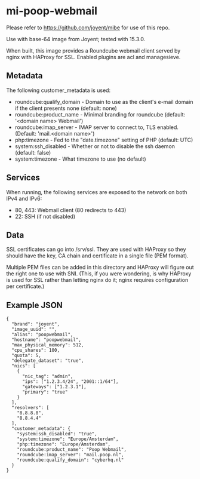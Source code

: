 mi-poop-webmail
===============

Please refer to https://github.com/joyent/mibe for use of this repo.

Use with base-64 image from Joyent; tested with 15.3.0.

When built, this image provides a Roundcube webmail client served by nginx with HAProxy for SSL. Enabled plugins are acl and managesieve.

Metadata
---------
The following customer_metadata is used:

* roundcube:qualify_domain - Domain to use as the client's e-mail domain if the client presents none (default: none)
* roundcube:product_name - Minimal branding for roundcube (default: '&lt;domain name&gt; Webmail')
* roundcube:imap_server - IMAP server to connect to, TLS enabled. (Default: 'mail.&lt;domain name&gt;')
* php:timezone - Fed to the "date.timezone" setting of PHP (default: UTC)
* system:ssh_disabled - Whether or not to disable the ssh daemon (default: false)
* system:timezone - What timezone to use (no default)

Services
--------
When running, the following services are exposed to the network on both IPv4 and IPv6:

* 80, 443: Webmail client (80 redirects to 443)
* 22: SSH (if not disabled)


Data
----
SSL certificates can go into /srv/ssl. They are used with HAProxy so they should have the key, CA chain and certificate in a single file (PEM format).

Multiple PEM files can be added in this directory and HAProxy will figure out the right one to use with SNI. (This, if you were wondering, is why
HAProxy is used for SSL rather than letting nginx do it; nginx requires configuration per certificate.)

Example JSON
------------

    {
      "brand": "joyent",
      "image_uuid": "",
      "alias": "poopwebmail",
      "hostname": "poopwebmail",
      "max_physical_memory": 512,
      "cpu_shares": 100,
      "quota": 5,
      "delegate_dataset": "true",
      "nics": [
        {
          "nic_tag": "admin",
          "ips": ["1.2.3.4/24", "2001::1/64"],
          "gateways": ["1.2.3.1"],
          "primary": "true"
        }
      ],
      "resolvers": [
        "8.8.8.8",
        "8.8.4.4"
      ],
      "customer_metadata": {
        "system:ssh_disabled": "true",
        "system:timezone": "Europe/Amsterdam",
        "php:timezone": "Europe/Amsterdam",
        "roundcube:product_name": "Poop Webmail",
        "roundcube:imap_server": "mail.poop.nl",
        "roundcube:qualify_domain": "cyberhq.nl"
      }
    }
